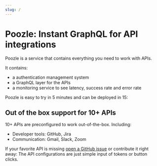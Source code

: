```yaml
---
slug: /
---
```


# Poozle: Instant GraphQL for API integrations

Poozle is a service that contains everything you need to work with APIs.

It contains:

- a authentication management system
- a GraphQL layer for the APIs
- a monitoring service to see latency, success rate and error rate

Poozle is easy to try in 5 minutes and can be deployed in 15:

## Out of the box support for 10+ APIs

10+ APIs are preconfigured to work out-of-the-box. Including:

- Developer tools: GitHub, Jira
- Communication: Gmail, Slack, Zoom

If your favorite API is missing [open a GitHub issue](https://github.com/poozlehq/engine/issues) or contribute it right away: The API configurations are just simple input of tokens or button clicks.
